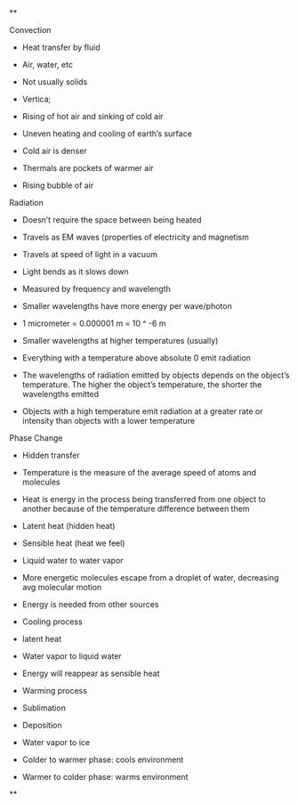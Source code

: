 **

Convection

- Heat transfer by fluid
    

- Air, water, etc
    
- Not usually solids
    
- Vertica;
    
- Rising of hot air and sinking of cold air
    
- Uneven heating and cooling of earth’s surface
    
- Cold air is denser
    
- Thermals are pockets of warmer air
    

- Rising bubble of air
    

  

Radiation

- Doesn’t require the space between being heated
    
- Travels as EM waves (properties of electricity and magnetism
    
- Travels at speed of light in a vacuum
    
- Light bends as it slows down
    
- Measured by frequency and wavelength
    
- Smaller wavelengths have more energy per wave/photon
    
- 1 micrometer = 0.000001 m = 10 ^ -6 m
    
- Smaller wavelengths at higher temperatures (usually)
    
- Everything with a temperature above absolute 0 emit radiation
    
- The wavelengths of radiation emitted by objects depends on the object’s temperature. The higher the object’s temperature, the shorter the wavelengths emitted
    
- Objects with a high temperature emit radiation at a greater rate or intensity than objects with a lower temperature
    

  

Phase Change

- Hidden transfer
    
- Temperature is the measure of the average speed of atoms and molecules
    
- Heat is energy in the process being transferred from one object to another because of the temperature difference between them
    
- Latent heat (hidden heat)
    
- Sensible heat (heat we feel)
    
- Liquid water to water vapor
    

- More energetic molecules escape from a droplet of water, decreasing avg molecular motion
    
- Energy is needed from other sources
    
- Cooling process
    
- latent heat
    

- Water vapor to liquid water
    

- Energy will reappear as sensible heat
    
- Warming process
    

- Sublimation
    
- Deposition
    

- Water vapor to ice
    

- Colder to warmer phase: cools environment
    
- Warmer to colder phase: warms environment
    

**